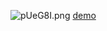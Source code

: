 ![pUeG8I.png](https://s1.ax1x.com/2018/01/15/pUeG8I.png)
[demo](http://idustar.github.io/os-storage)

